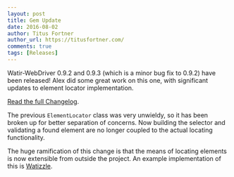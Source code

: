 ```yaml
---
layout: post
title: Gem Update
date: 2016-08-02
author: Titus Fortner
author_url: https://titusfortner.com/
comments: true
tags: [Releases]
---
```


Watir-WebDriver 0.9.2 and 0.9.3 (which is a minor bug fix to 0.9.2) have been released!
Alex did some great work on this one, with significant updates to element locator implementation.

<!--more-->

[Read the full Changelog](https://github.com/watir/watir/blob/master/CHANGES.md).

The previous `ElementLocator` class
was very unwieldy, so it has been broken up for better separation of concerns.
Now building the selector and validating a found element are no longer coupled to
the actual locating functionality.

The huge ramification of this change is that the means of locating elements is now
extensible from outside the project. An example implementation of this is
[Watizzle](https://github.com/p0deje/watizzle).
